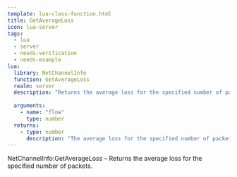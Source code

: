 ```yaml
---
template: lua-class-function.html
title: GetAverageLoss
icon: lua-server
tags:
  - lua
  - server
  - needs-verification
  - needs-example
lua:
  library: NetChannelInfo
  function: GetAverageLoss
  realm: server
  description: "Returns the average loss for the specified number of packets."
  
  arguments:
    - name: "flow"
      type: number
  returns:
    - type: number
      description: "The average loss for the specified number of packets."
---
```


<div class="lua__search__keywords">
NetChannelInfo:GetAverageLoss &#x2013; Returns the average loss for the specified number of packets.
</div>
